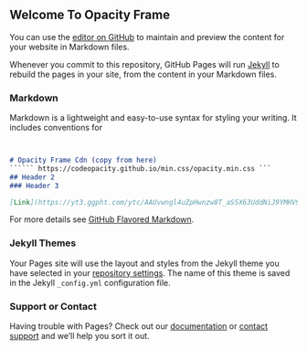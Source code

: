 ## Welcome To Opacity Frame

You can use the [editor on GitHub](https://github.com/codeOpacity/Opacity-Frame/edit/gh-pages/index.md) to maintain and preview the content for your website in Markdown files.

Whenever you commit to this repository, GitHub Pages will run [Jekyll](https://jekyllrb.com/) to rebuild the pages in your site, from the content in your Markdown files.

### Markdown

Markdown is a lightweight and easy-to-use syntax for styling your writing. It includes conventions for

```markdown


# Opacity Frame Cdn (copy from here)
`````` https://codeopacity.github.io/min.css/opacity.min.css ```
## Header 2
### Header 3

[Link](https://yt3.ggpht.com/ytc/AAUvwngl4uZpHwnzw8T_aS5X63UddNiJ9YMHV945GV4_=s88-c-k-c0x00ffffff-no-rj) and ![Image](https://yt3.ggpht.com/ytc/AAUvwngl4uZpHwnzw8T_aS5X63UddNiJ9YMHV945GV4_=s88-c-k-c0x00ffffff-no-rj)
```

For more details see [GitHub Flavored Markdown](https://guides.github.com/features/mastering-markdown/).

### Jekyll Themes

Your Pages site will use the layout and styles from the Jekyll theme you have selected in your [repository settings](https://github.com/codeOpacity/Opacity-Frame/settings). The name of this theme is saved in the Jekyll `_config.yml` configuration file.

### Support or Contact

Having trouble with Pages? Check out our [documentation](https://docs.github.com/categories/github-pages-basics/) or [contact support](https://github.com/contact) and we’ll help you sort it out.
